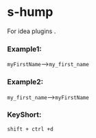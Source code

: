 # s-hump
For idea plugins .



### Example1:

`myFirstName`—>`my_first_name`

### Example2:

`my_first_name`—>`myFirstName`

### KeyShort:

`shift + ctrl +d`

